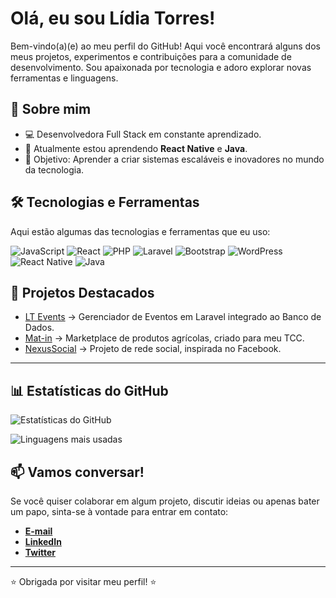 # Olá, eu sou Lídia Torres!

Bem-vindo(a)(e) ao meu perfil do GitHub! Aqui você encontrará alguns dos meus projetos, experimentos e contribuições para a comunidade de desenvolvimento. Sou apaixonada por tecnologia e adoro explorar novas ferramentas e linguagens.

## 🚀 Sobre mim

- 💻 Desenvolvedora Full Stack em constante aprendizado.
- 🌱 Atualmente estou aprendendo **React Native** e **Java**.
- 🎯 Objetivo: Aprender a criar sistemas escaláveis e inovadores no mundo da tecnologia.


## 🛠️ Tecnologias e Ferramentas

Aqui estão algumas das tecnologias e ferramentas que eu uso:

![JavaScript](https://img.shields.io/badge/JavaScript-F7DF1E?style=for-the-badge&logo=javascript&logoColor=black)
![React](https://img.shields.io/badge/React-61DAFB?style=for-the-badge&logo=react&logoColor=black)
![PHP](https://img.shields.io/badge/PHP-777BB4?style=for-the-badge&logo=php&logoColor=white)
![Laravel](https://img.shields.io/badge/Laravel-FF2D20?style=for-the-badge&logo=laravel&logoColor=white)
![Bootstrap](https://img.shields.io/badge/Bootstrap-7952B3?style=for-the-badge&logo=bootstrap&logoColor=white)
![WordPress](https://img.shields.io/badge/WordPress-21759B?style=for-the-badge&logo=wordpress&logoColor=white)
![React Native](https://img.shields.io/badge/React_Native-61DAFB?style=for-the-badge&logo=react&logoColor=black)
![Java](https://img.shields.io/badge/Java-007396?style=for-the-badge&logo=java&logoColor=white)

## 📂 Projetos Destacados

- [LT Events](https://github.com/lilytorrx/projeto-evento) -> Gerenciador de Eventos em Laravel integrado ao Banco de Dados.
- [Mat-in](https://github.com/lilytorrx/SiteAtt) -> Marketplace de produtos agrícolas, criado para meu TCC.
- [NexusSocial](https://github.com/lilytorrx/projeto-rede-social) -> Projeto de rede social, inspirada no Facebook.


----

## 📊 Estatísticas do GitHub

![Estatísticas do GitHub](https://github-readme-stats.vercel.app/api?username=lilytorrx&show_icons=true&theme=radical)

![Linguagens mais usadas](https://github-readme-stats.vercel.app/api/top-langs/?username=lilytorrx&layout=compact&theme=radical)

## 📫 Vamos conversar!

Se você quiser colaborar em algum projeto, discutir ideias ou apenas bater um papo, sinta-se à vontade para entrar em contato:

- [**E-mail**](https://www.gmail.com/repositoriolidia@gmail.com)
- [**LinkedIn**](https://www.linkedin.com/in/l%C3%ADdia-torres-7274b226a/)
- [**Twitter**](https://www.x.com/lilytorrx)

---

⭐️ Obrigada por visitar meu perfil! ⭐️
